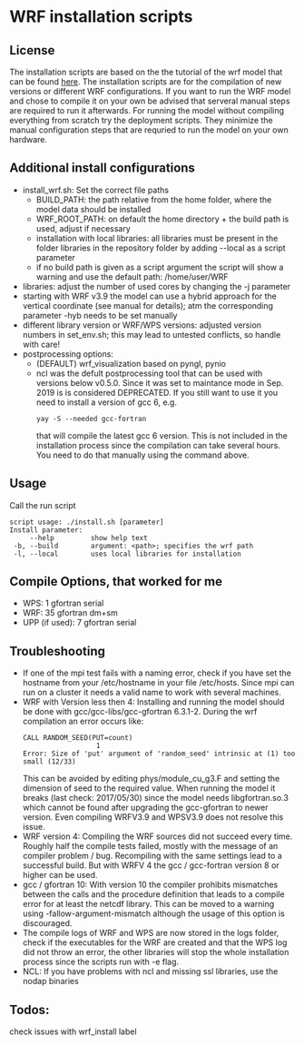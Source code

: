 # WRF installation scripts

## License
The installation scripts are based on the the tutorial of the wrf model that can be found
[here](http://www2.mmm.ucar.edu/wrf/OnLineTutorial/compilation_tutorial.php).
The installation scripts are for the compilation of new versions or different WRF configurations.
If you want to run the WRF model and chose to compile it on your own be advised that serveral manual steps are required to run it afterwards.
For running the model without compiling everything from scratch try the deployment scripts. They minimize the manual configuration steps that
are requried to run the model on your own hardware.

## Additional install configurations
* install_wrf.sh: Set the correct file paths
  - BUILD_PATH: the path relative from the home folder, where the model data should be installed
  - WRF_ROOT_PATH: on default the home directory + the build path is used, adjust if necessary
  - installation with local libraries: all libraries must be present in the folder libraries in the repository folder
    by adding --local as a script parameter
  - if no build path is given as a script argument the script will show a warning and use the default path: /home/user/WRF
* libraries: adjust the number of used cores by changing the -j parameter
* starting with WRF v3.9 the model can use a hybrid approach for the vertical coordinate
  (see manual for details); atm the corresponding parameter -hyb needs to be set manually
* different library version or WRF/WPS versions: adjusted version numbers in set_env.sh; this may lead to untested conflicts, so handle with care!
* postprocessing options:
  - (DEFAULT) wrf_visualization based on pyngl, pynio
  - ncl was the defult postprocessing tool that can be used with versions below v0.5.0. 
    Since it was set to maintance mode in Sep. 2019 is is considered DEPRECATED. 
    If you still want to use it you need to install a version of gcc 6, e.g. 
    ```
    yay -S --needed gcc-fortran 
    ```
    that will compile the latest gcc 6 version. 
    This is not included in the installation process since the compilation can take several hours. 
    You need to do that manually using the command above.

## Usage
Call the run script
```
script usage: ./install.sh [parameter]
Install parameter:
     --help         show help text
 -b, --build        argument: <path>; specifies the wrf path
 -l, --local        uses local libraries for installation
```

## Compile Options, that worked for me
* WPS: 1 gfortran serial
* WRF: 35 gfortran dm+sm
* UPP (if used): 7 gfortran serial

## Troubleshooting
* If one of the mpi test fails with a naming error, check if you have set the
hostname from your /etc/hostname in your file /etc/hosts. Since mpi can run
on a cluster it needs a valid name to work with several machines.
* WRF with Version less then 4: Installing and running the model should be done with 
  gcc/gcc-libs/gcc-gfortran 6.3.1-2. During the wrf compilation an error occurs like:
   ```
   CALL RANDOM_SEED(PUT=count)
                     1
   Error: Size of 'put' argument of 'random_seed' intrinsic at (1) too small (12/33)
    ```
    This can be avoided by editing phys/module_cu_g3.F and setting the dimension of seed
    to the required value.
    When running the model it breaks (last check: 2017/05/30) since the model needs libgfortran.so.3
    which cannot be found after upgrading the gcc-gfortran to newer version. Even compiling WRFV3.9 and
    WPSV3.9 does not resolve this issue.
* WRF version 4: Compiling the WRF sources did not succeed every time. Roughly half the compile tests failed, mostly with
  the message of an compiler problem / bug. Recompiling with the same settings lead to a successful build. But with WRFV 4
  the gcc / gcc-fortran version 8 or higher can be used.
* gcc / gfortran 10: With version 10 the compiler prohibits mismatches between the calls and the procedure definition that leads to 
  a compile error for at least the netcdf library. This can be moved to a warning using -fallow-argument-mismatch although the usage of
  this option is discouraged.
* The compile logs of WRF and WPS are now stored in the logs folder, check if the executables for the WRF are created and that the WPS
  log did not throw an error, the other libraries will stop the whole installation process since the scripts run with -e flag.
* NCL: If you have problems with ncl and missing ssl libraries, use the nodap binaries

## Todos:
check issues with wrf_install label

